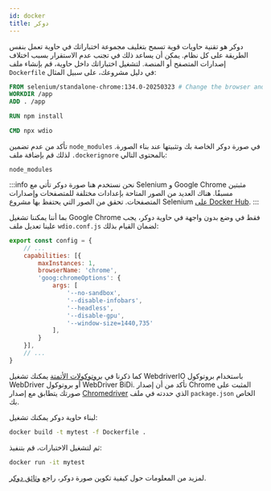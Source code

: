 ```yaml
---
id: docker
title: دوكر
---
```


دوكر هو تقنية حاويات قوية تسمح بتغليف مجموعة اختباراتك في حاوية تعمل بنفس الطريقة على كل نظام. يمكن أن يساعد ذلك في تجنب عدم الاستقرار بسبب اختلاف إصدارات المتصفح أو المنصة. لتشغيل اختباراتك داخل حاوية، قم بإنشاء ملف `Dockerfile` في دليل مشروعك، على سبيل المثال:

```Dockerfile
FROM selenium/standalone-chrome:134.0-20250323 # Change the browser and version according to your needs
WORKDIR /app
ADD . /app

RUN npm install

CMD npx wdio
```

تأكد من عدم تضمين `node_modules` في صورة دوكر الخاصة بك وتثبيتها عند بناء الصورة. لذلك قم بإضافة ملف `.dockerignore` بالمحتوى التالي:

```
node_modules
```

:::info
نحن نستخدم هنا صورة دوكر تأتي مع Selenium و Google Chrome مثبتين مسبقًا. هناك العديد من الصور المتاحة بإعدادات مختلفة للمتصفحات وإصدارات المتصفحات. تحقق من الصور التي يحتفظ بها مشروع Selenium [على Docker Hub](https://hub.docker.com/u/selenium).
:::

بما أننا يمكننا تشغيل Google Chrome فقط في وضع بدون واجهة في حاوية دوكر، يجب علينا تعديل ملف `wdio.conf.js` لضمان القيام بذلك:

```js title="wdio.conf.js"
export const config = {
    // ...
    capabilities: [{
        maxInstances: 1,
        browserName: 'chrome',
        'goog:chromeOptions': {
            args: [
                '--no-sandbox',
                '--disable-infobars',
                '--headless',
                '--disable-gpu',
                '--window-size=1440,735'
            ],
        }
    }],
    // ...
}
```

كما ذكرنا في [بروتوكولات الأتمتة](/docs/automationProtocols) يمكنك تشغيل WebdriverIO باستخدام بروتوكول WebDriver أو بروتوكول WebDriver BiDi. تأكد من أن إصدار Chrome المثبت على صورتك يتطابق مع إصدار [Chromedriver](https://www.npmjs.com/package/chromedriver) الذي حددته في ملف `package.json` الخاص بك.

لبناء حاوية دوكر يمكنك تشغيل:

```sh
docker build -t mytest -f Dockerfile .
```

ثم لتشغيل الاختبارات، قم بتنفيذ:

```sh
docker run -it mytest
```

لمزيد من المعلومات حول كيفية تكوين صورة دوكر، راجع [وثائق دوكر](https://docs.docker.com/).